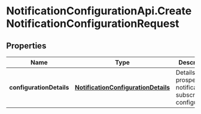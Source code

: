 # NotificationConfigurationApi.CreateNotificationConfigurationRequest

## Properties

Name | Type | Description | Notes
------------ | ------------- | ------------- | -------------
**configurationDetails** | [**NotificationConfigurationDetails**](NotificationConfigurationDetails.md) | Details of the prospective notification subscription configuration. | 


